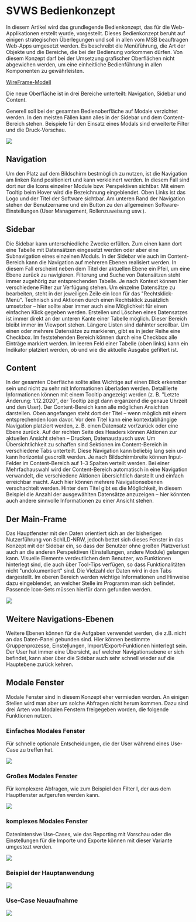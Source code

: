 # SVWS Bedienkonzept
In diesem Artikel wird das grundlegende Bedienkonzept, das für die Web-Applikationen erstellt wurde, vorgestellt.
Dieses Bedienkonzept beruht auf einigen strategischen Überlegungen und soll in allen vom MSB beauftragen Web-Apps umgesetzt werden.
Es beschreibt die Menüführung, die Art der Objekte und die Bereiche, die bei der Bedienung vorkommen dürfen. 
Von diesem Konzept darf bei der Umsetzung grafischer Oberflächen nicht abgewichen werden, 
um eine einheitliche Bedienführung in allen Komponenten zu gewährleisten.


[WireFrame-Modell](https://xd.adobe.com/view/4fa6739c-7cb9-444e-b62f-bf5ef48a2b4b-1af5/?fullscreen)

Die neue Oberfläche ist in drei Bereiche unterteilt: Navigation, Sidebar und Content.

Generell soll bei der gesamten Bedienoberfläche auf Modale verzichtet werden. 
In den meisten Fällen kann alles in der Sidebar und dem Content-Bereich stehen. 
Beispiele für den Einsatz eines Modals sind erweiterte Filter und die Druck-Vorschau.


![](./graphics/BK_Konzept.png)


## Navigation
Um den Platz auf dem Bildschirm bestmöglich zu nutzen, ist die Navigation am linken Rand positioniert und kann verkleinert werden. In diesem Fall sind dort nur die Icons einzelner Module bzw. Perspektiven sichtbar. Mit einem Tooltip beim Hover wird die Bezeichnung eingeblendet. Oben Links ist das Logo und der Titel der Software sichtbar. Am unteren Rand der Navigation stehen der Benutzername und ein Button zu den allgemeinen Software-Einstellungen (User Management, Rollenzuweisung usw.).

## Sidebar
Die Sidebar kann unterschiedliche Zwecke erfüllen. Zum einen kann dort eine Tabelle mit Datensätzen eingesetzt werden oder aber eine Subnavigation eines einzelnen Moduls. In der Sidebar wie auch im Content-Bereich kann die Navigation auf mehreren Ebenen realisiert werden. In diesem Fall erscheint neben dem Titel der aktuellen Ebene ein Pfeil, um eine Ebene zurück zu navigieren.
Filterung und Suche von Datensätzen steht immer zugehörig zur entsprechenden Tabelle. Je nach Kontext können hier verschiedene Filter zur Verfügung stehen. Um einzelne Datensätze zu bearbeiten, steht in der jeweiligen Zeile ein Icon für das "Rechtsklick-Menü". Technisch sind Aktionen durch einen Rechtsklick zusätzlich umsetzbar – hier sollte aber immer auch eine Möglichkeit für einen einfachen Klick gegeben werden. Erstellen und Löschen eines Datensatzes ist immer direkt an der unteren Kante einer Tabelle möglich. Dieser Bereich bleibt immer im Viewport stehen. Längere Listen sind dahinter scrollbar. Um einen oder mehrere Datensätze zu markieren, gibt es in jeder Reihe eine Checkbox. Im feststehenden Bereich können durch eine Checkbox alle Einträge markiert werden. Im leeren Feld einer Tabelle (oben links) kann ein Indikator platziert werden, ob und wie die aktuelle Ausgabe gefiltert ist.

## Content

In der gesamten Oberfläche sollte alles Wichtige auf einen Blick erkennbar sein und nicht zu sehr mit Informationen überladen werden. Detaillierte Informationen können mit einem Tooltip angezeigt werden (z. B. "Letzte Änderung: 1.12.2020", der Tooltip zeigt dann ergänzend die genaue Uhrzeit und den User).
Der Content-Bereich kann alle möglichen Ansichten darstellen. Oben angefangen steht dort der Titel – wenn möglich mit einem entsprechenden Icon davor. Vor dem Titel kann eine kontextabhängige Navigation platziert werden, z. B. einen Datensatz vor/zurück oder eine Ebene zurück. Auf der rechten Seite des Headers können Aktionen zur aktuellen Ansicht stehen – Drucken, Datenaustausch usw.
Um Übersichtlichkeit zu schaffen sind Sektionen im Content-Bereich in verschiedene Tabs unterteilt. Diese Navigation kann beliebig lang sein und kann horizontal gescrollt werden.
Je nach Bildschirmbreite können Input-Felder im Content-Bereich auf 1–3 Spalten verteilt werden. Bei einer Mehrfachauswahl wird der Content-Bereich automatisch in eine Navigation verwandelt, die verschiedene Aktionen übersichtlich darstellt und einfach erreichbar macht. Auch hier können mehrere Navigationsebenen verschachtelt werden. Hinter dem Titel gibt es die Möglichkeit, in diesem Beispiel die Anzahl der ausgewählten Datensätze anzuzeigen – hier könnten auch andere sinnvolle Informationen zu einer Ansicht stehen.


## Der Main-Frame

Das Hauptfenster mit den Daten orientiert sich an der bisherigen Nutzerführung von SchILD-NRW, jedoch bettet sich dieses Fenster in das Konzept mit der Sidebar ein, so dass der Benutzer ohne großen Platzverlust auch an die anderen Perspektiven (Einstellungen, andere Module) gelangen kann.
Visuelle Elemente verdeutlichen dem Benutzer, wo Funktionen hinterlegt sind, die auch über Tool-Tips verfügen, so dass Funktionalitäten nicht "undokumentiert" sind.
Die Vielzahl der Daten wird in den Tabs dargestellt. Im oberen Bereich werden wichtige Informationen und Hinweise dazu eingeblendet, an welcher Stelle im Programm man sich befindet.
Passende Icon-Sets müssen hierfür dann gefunden werden.

![](./graphics/BK_ModulA.png)


## Weitere Navigations-Ebenen

Weitere Ebenen können für die Aufgaben verwendet werden, die z.B. nicht an das Daten-Panel gebunden sind. Hier können bestimmte Gruppenprozesse, Einstellungen, Import/Export-Funktionen hinterlegt sein.
Der User hat immer eine Übersicht, auf welcher Navigationsebene er sich befindet, kann aber über die Sidebar auch sehr schnell wieder auf die Hauptebene zurück kehren.

<!-- ![](./graphics/BK_ModulB.png) -->

## Modale Fenster
Modale Fenster sind in diesem Konzept eher vermieden worden. An einigen Stellen wird man aber um solche Abfragen nicht herum kommen. Dazu sind drei Arten von Modalen Fenstern freigegeben worden, die folgende Funktionen nutzen.

### Einfaches Modales Fenster
Für schnelle optionale Entscheidungen, die der User während eines Use-Case zu treffen hat.

![](./graphics/BK_EinfachesModal.png)



### Großes Modales Fenster
Für komplexere Abfragen, wie zum Beispiel den Filter I, der aus dem Hauptfenster aufgerufen werden kann.

![](./graphics/BK_GrossesModal.png)


### komplexes Modales Fenster
Datenintensive Use-Cases, wie das Reporting mit Vorschau oder die Einstellungen für die Importe und Exporte können mit dieser Variante umgestezt werden.

![](./graphics/BK_KomplexesModal.png)



### Beispiel der Hauptanwendung
![](./graphics/BK_Beispiel.png)



### Use-Case Neuaufnahme
![](./graphics/BK_Neuaufnahme.png)
